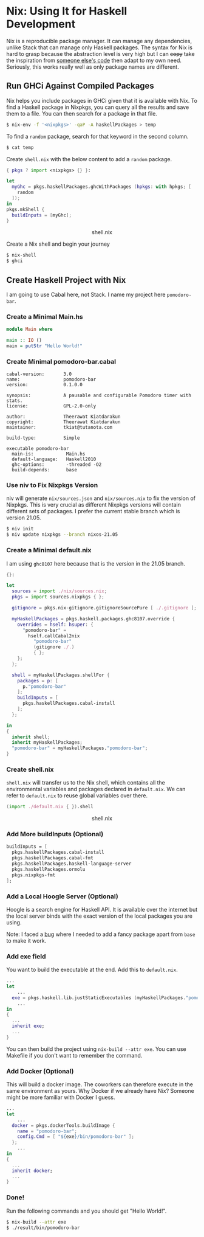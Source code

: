 # Nix: Using It for Haskell Development

Nix is a reproducible package manager. It can manage any dependencies, unlike Stack that can manage only Haskell packages. The syntax for Nix is hard to grasp because the abstraction level is very high but I can ~~copy~~ take the inspiration from [someone else's code](https://github.com/utdemir/hs-nix-template) then adapt to my own need. Seriously, this works really well as only package names are different.

## Run GHCi Against Compiled Packages

Nix helps you include packages in GHCi given that it is available with Nix. To find a Haskell package in Nixpkgs, you can query all the results and save them to a file. You can then search for a package in that file.

```bash
$ nix-env -f '<nixpkgs>' -qaP -A haskellPackages > temp
```

To find a `random` package, search for that keyword in the second column.

```bash
$ cat temp
```

Create `shell.nix` with the below content to add a `random` package.

```nix
{ pkgs ? import <nixpkgs> {} }:

let
  myGhc = pkgs.haskellPackages.ghcWithPackages (hpkgs: with hpkgs; [
    random
  ]);
in
pkgs.mkShell {
  buildInputs = [myGhc];
}
```
<center>shell.nix</center>

Create a Nix shell and begin your journey

```bash
$ nix-shell
$ ghci
```

## Create Haskell Project with Nix

I am going to use Cabal here, not Stack. I name my project here `pomodoro-bar`.

### Create a Minimal Main.hs

```haskell
module Main where

main :: IO ()
main = putStr "Hello World!"
```

### Create Minimal pomodoro-bar.cabal

```cabal
cabal-version:       3.0
name:                pomodoro-bar
version:             0.1.0.0

synopsis:            A pausable and configurable Pomodoro timer with stats.
license:             GPL-2.0-only

author:              Theerawat Kiatdarakun
copyright:           Theerawat Kiatdarakun
maintainer:          tkiat@tutanota.com

build-type:          Simple

executable pomodoro-bar
  main-is:            Main.hs
  default-language:   Haskell2010
  ghc-options:        -threaded -O2
  build-depends:      base
```

### Use niv to Fix Nixpkgs Version

niv will generate `nix/sources.json` and `nix/sources.nix` to fix the version of Nixpkgs. This is very crucial as different Nixpkgs versions will contain different sets of packages. I prefer the current stable branch which is version 21.05.

```bash
$ niv init
$ niv update nixpkgs --branch nixos-21.05
```

### Create a Minimal default.nix

I am using `ghc8107` here because that is the version in the 21.05 branch.

```nix
{}:

let
  sources = import ./nix/sources.nix;
  pkgs = import sources.nixpkgs { };

  gitignore = pkgs.nix-gitignore.gitignoreSourcePure [ ./.gitignore ];

  myHaskellPackages = pkgs.haskell.packages.ghc8107.override {
    overrides = hself: hsuper: {
      "pomodoro-bar" =
        hself.callCabal2nix
          "pomodoro-bar"
          (gitignore ./.)
          { };
    };
  };

  shell = myHaskellPackages.shellFor {
    packages = p: [
      p."pomodoro-bar"
    ];
    buildInputs = [
      pkgs.haskellPackages.cabal-install
    ];
  };

in
{
  inherit shell;
  inherit myHaskellPackages;
  "pomodoro-bar" = myHaskellPackages."pomodoro-bar";
}
```

### Create shell.nix

`shell.nix` will transfer us to the Nix shell, which contains all the environmental variables and packages declared in `default.nix`. We can refer to `default.nix` to reuse global variables over there.

```nix
(import ./default.nix { }).shell
```
<center>shell.nix</center>

### Add More buildInputs (Optional)

```nix
buildInputs = [
  pkgs.haskellPackages.cabal-install
  pkgs.haskellPackages.cabal-fmt
  pkgs.haskellPackages.haskell-language-server
  pkgs.haskellPackages.ormolu
  pkgs.nixpkgs-fmt
];
```

### Add a Local Hoogle Server (Optional)

Hoogle is a search engine for Haskell API. It is available over the internet but the local server binds with the exact version of the local packages you are using.

Note: I faced a [bug](https://github.com/NixOS/nixpkgs/issues/33592) where I needed to add a fancy package apart from `base` to make it work.

### Add exe field

You want to build the executable at the end. Add this to `default.nix`.

```nix
...
let
	...
  exe = pkgs.haskell.lib.justStaticExecutables (myHaskellPackages."pomodoro-bar");
	...
in
{
  ...
  inherit exe;
  ...
}
```

You can then build the project using `nix-build --attr exe`. You can use Makefile if you don't want to remember the command.

### Add Docker (Optional)

This will build a docker image. The coworkers can therefore execute in the same environment as yours. Why Docker if we already have Nix? Someone might be more familiar with Docker I guess.

```nix
...
let
	...
  docker = pkgs.dockerTools.buildImage {
    name = "pomodoro-bar";
    config.Cmd = [ "${exe}/bin/pomodoro-bar" ];
  };
	...
in
{
  ...
  inherit docker;
  ...
}
```

### Done!

Run the following commands and you should get "Hello World!".

```bash
$ nix-build --attr exe
$ ./result/bin/pomodoro-bar
```
